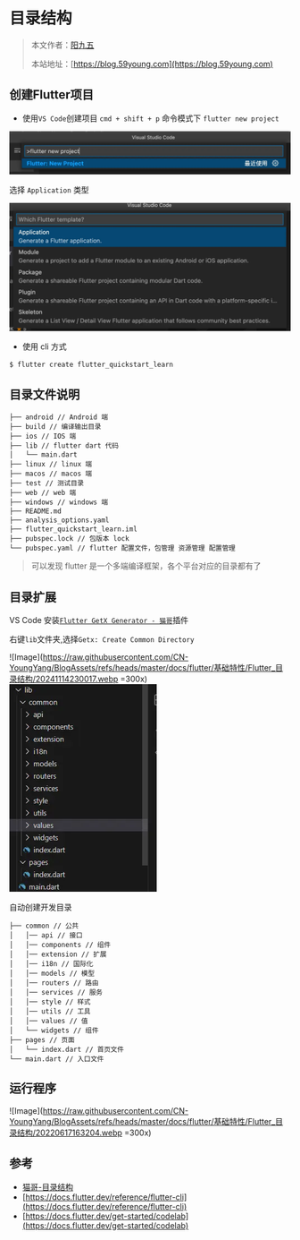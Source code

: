 # 目录结构

> 本文作者：[阳九五](https://github.com/CN-YoungYang)
>
> 本站地址：[https://blog.59young.com](https://blog.59young.com)

## 创建Flutter项目
- 使用`VS Code`创建项目
`cmd + shift + p` 命令模式下 `flutter new project`

![Image](https://raw.githubusercontent.com/CN-YoungYang/BlogAssets/refs/heads/master/docs/flutter/基础特性/Flutter_目录结构/20220617160934.webp)

选择 `Application` 类型

![Image](https://raw.githubusercontent.com/CN-YoungYang/BlogAssets/refs/heads/master/docs/flutter/基础特性/Flutter_目录结构/20220617161715.webp)

- 使用 cli 方式 
```shell
$ flutter create flutter_quickstart_learn
```

## 目录文件说明
```
├── android // Android 端
├── build // 编译输出目录
├── ios // IOS 端
├── lib // flutter dart 代码
│   └── main.dart
├── linux // linux 端
├── macos // macos 端
├── test // 测试目录
├── web // web 端
├── windows // windows 端
├── README.md
├── analysis_options.yaml
├── flutter_quickstart_learn.iml
├── pubspec.lock // 包版本 lock
└── pubspec.yaml // flutter 配置文件，包管理 资源管理 配置管理
```
> 可以发现 flutter 是一个多端编译框架，各个平台对应的目录都有了

## 目录扩展
VS Code 安装[`Flutter GetX Generator - 猫哥`](https://marketplace.visualstudio.com/items?itemName=ducafecat.getx-template)插件

右键`lib`文件夹,选择`Getx: Create Common Directory`

![Image](https://raw.githubusercontent.com/CN-YoungYang/BlogAssets/refs/heads/master/docs/flutter/基础特性/Flutter_目录结构/20241114230017.webp =300x)
![Image](https://raw.githubusercontent.com/CN-YoungYang/BlogAssets/refs/heads/master/docs/flutter/基础特性/Flutter_目录结构/20241114230444.webp)

自动创建开发目录
```
├── common // 公共
│   │── api // 接口
│   │── components // 组件
│   │── extension // 扩展
│   │── i18n // 国际化
│   │── models // 模型
│   │── routers // 路由
│   │── services // 服务
│   │── style // 样式
│   │── utils // 工具
│   │── values // 值
│   └── widgets // 组件
├── pages // 页面
│   └── index.dart // 首页文件
└── main.dart // 入口文件
```

## 运行程序
![Image](https://raw.githubusercontent.com/CN-YoungYang/BlogAssets/refs/heads/master/docs/flutter/基础特性/Flutter_目录结构/20220617163204.webp =300x)


## 参考
- [猫哥-目录结构](https://ducafecat.com/course/flutter-quickstart-learn/2-1-directory)
- [https://docs.flutter.dev/reference/flutter-cli](https://docs.flutter.dev/reference/flutter-cli)
- [https://docs.flutter.dev/get-started/codelab](https://docs.flutter.dev/get-started/codelab)